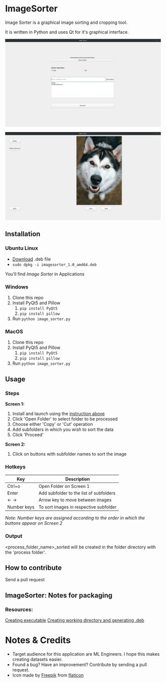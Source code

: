 # ImageSorter

Image Sorter is a graphical image sorting and cropping tool.

It is written in Python and uses Qt for it's graphical interface.

![Screen 1](https://github.com/atharva-bhagwat/image_sorter/blob/main/readme_assets/1.png?raw=true)

![Screen 2](https://github.com/atharva-bhagwat/image_sorter/blob/main/readme_assets/2.png?raw=true)

## Installation

### Ubuntu Linux

- [Download](https://github.com/atharva-bhagwat/image_sorter/blob/main/installation_assets/imagesorter_1.0_amd64.deb) .deb file
- `sudo dpkg -i imagesorter_1.0_amd64.deb`

You'll find *Image Sorter* in Applications

### Windows

1. Clone this repo
2. Install PyQt5 and Pillow
    1. `pip install PyQt5`
    2. `pip install pillow`
3. Run `python image_sorter.py`

### MacOS

1. Clone this repo
2. Install PyQt5 and Pillow
    1. `pip install PyQt5`
    2. `pip install pillow`
3. Run `python image_sorter.py`

## Usage

### Steps

**Screen 1:**
1. Install and launch using the [instruction above](https://github.com/atharva-bhagwat/image_sorter/blob/main/README.md#installation)
2. Click 'Open Folder' to select folder to be processed
3. Choose either 'Copy' or 'Cut' operation
4. Add subfolders in which you wish to sort the data
5. Click 'Proceed'

**Screen 2:**
1. Click on buttons with subfolder names to sort the image

### Hotkeys
| Key | Description |
|-----|-----|
| Ctrl+o | Open Folder on Screen 1 |
| Enter | Add subfolder to the list of subfolders |
| ← → | Arrow key to move between images |
| Number keys | To sort images in respective subfolder |

*Note: Number keys are assigned according to the order in which the buttons appear on Screen 2*

### Output
<process_folder_name>_sorted will be created in the folder directory with the 'process folder'.

## How to contribute
Send a pull request

## ImageSorter: Notes for packaging

### Resources:
[Creating executable](https://blog.aaronhktan.com/posts/2018/05/14/pyqt5-pyinstaller-executable)
[Creating working directory and generating .deb](https://www.internalpointers.com/post/build-binary-deb-package-practical-guide)

# Notes & Credits
- Target audience for this application are ML Engineers. I hope this makes creating datasets easier.
- Found a bug? Have an improvement? Contribute by sending a pull request.
- Icon made by [Freepik](https://www.freepik.com) from [flaticon](https://www.flaticon.com)
